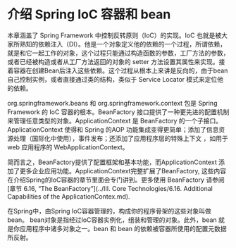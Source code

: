 介绍  Spring IoC 容器和 bean
====


本章涵盖了 Spring Framework 中控制反转原则（IoC）的实现。IoC 也就是被大家所熟知的依赖注入（DI）。他是一个对象定义他的依赖的一个过程，所谓依赖，就是和它一起工作的对象，这个过程只能通过构造函数的参数，工厂方法的参数，或者已经被构造或者从工厂方法返回的对象的 setter 方法设置其属性来实现。接着容器在创建Bean后注入这些依赖。这个过程从根本上来讲是反向的，由于bean自己控制实例，或者直接通过类的结构，类似于 Service Locator 模式来定位他的依赖。

org.springframework.beans 和 org.springframework.context 包是 Spring Framework 的 IoC 容器的根本。BeanFactory 接口提供了一种更先进的配置机制来管理任意类型的对象。ApplicationContext 是 BeanFactory 的一个子接口。ApplicationContext 使得和 Spring  的AOP 功能集成变得更简单；添加了信息资源处理（国际化中使用），事件发布；还添加了应用程序层的特殊上下文 ，如用于 web 应用程序的 WebApplicationContext。


简而言之，BeanFactory提供了配置框架和基本功能，而ApplicationContext 添加了更多企业应用功能。ApplicationContext完整扩展了BeanFactory, 这些内容在介绍Spring的IoC容器的章节里面会专门讲到。更多使用 BeanFactory 请参阅
[章节 6.16, “The BeanFactory”](../III. Core Technologies/6.16. Additional Capabilities of the ApplicationContex.md).


在Spring中，由Spring IoC容器管理的，构成你的程序骨架的这些对象叫做bean。
bean对象是指经过IoC容器实例化，组装和管理的对象。此外，bean 就是你应用程序中诸多对象之一。bean 和 bean 的依赖被容器所使用的配置元数据所反射。

